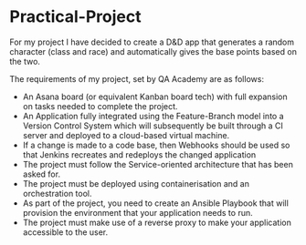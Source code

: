 # Practical-Project

For my project I have decided to create a D&D app that generates a random character (class and race) and automatically gives the base points based on the two.

The requirements of my project, set by QA Academy are as follows:

* An Asana board (or equivalent Kanban board tech) with full expansion on tasks needed to complete the project.
* An Application fully integrated using the Feature-Branch model into a Version Control System which will subsequently be built through a CI server and deployed to a cloud-based virtual machine.
* If a change is made to a code base, then Webhooks should be used so that Jenkins recreates and redeploys the changed application
* The project must follow the Service-oriented architecture that has been asked for.
* The project must be deployed using containerisation and an orchestration tool.
* As part of the project, you need to create an Ansible Playbook that will provision the environment that your application needs to run.
* The project must make use of a reverse proxy to make your application accessible to the user.

